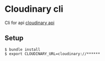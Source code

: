 # Cloudinary cli

Cli for api [cloudinary api](http://cloudinary.com/documentation/admin_api#delete_resources)

## Setup

    $ bundle install
    $ export CLOUDINARY_URL=cloudinary://******

